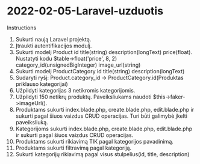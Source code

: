 # 2022-02-05-Laravel-uzduotis

Instructions
1. Sukurti naują Laravel projektą.
2. Įtraukti autentifikacijos modulį.
3. Sukurti modelį Product
id
title(string)
description(longText)
price(float). Nustatyti kodu $table->float('price', 8, 2)
category_id(unsignedBigInteger)
image_url(string)
4. Sukurti modelį ProductCategory
id
title(string)
description(longText)
5. Sudaryti ryšį: Product.category_id -> ProductCategory.id(Produktas priklauso kategorijai)
6. Užpildyti kategorijas 3 netikromis kategorijomis.
7. Užpildyti 150 netikrų produktų. Paveiksliukams naudoti $this->faker->imageUrl().
8. Produktams sukurti index.blade.php, create.blade.php, edit.blade.php ir sukurti pagal šiuos vaizdus CRUD operacijas.
Turi būti galimybė įkelti paveiksliuką.
9. Kategorijoms sukurti index.blade.php, create.blade.php, edit.blade.php ir sukurti pagal šiuos vaizdus CRUD operacijas.
10. Produktams sukurti rikiavimą TIK pagal kategorijos pavadinimą.
11. Produktams sukurti filtravimą pagal kategoriją.
12. Sukurti kategorijų rikiavimą pagal visus stulpelius(id, title, description)
